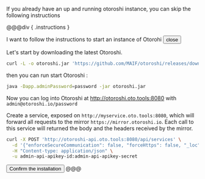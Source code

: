 <!--- #initialize-otoroshi --->

If you already have an up and running otoroshi instance, you can skip the following instructions


@@@div { .instructions }

<div id="instructions-toggle">
<span class="instructions-title">I want to follow the instructions to start an instance of Otorohi</span>
<button id="instructions-toggle-button">close</button>
</div>

Let's start by downloading the latest Otoroshi.

```sh
curl -L -o otoroshi.jar 'https://github.com/MAIF/otoroshi/releases/download/v1.5.2/otoroshi.jar'
```

then you can run start Otoroshi :

```sh
java -Dapp.adminPassword=password -jar otoroshi.jar 
```

Now you can log into Otoroshi at http://otoroshi.oto.tools:8080 with `admin@otoroshi.io/password`

Create a service, exposed on `http://myservice.oto.tools:8080`, which will forward all requests to the mirror `https://mirror.otoroshi.io`. Each call to this service will returned the body and the headers received by the mirror.

```sh
curl -X POST 'http://otoroshi-api.oto.tools:8080/api/services' \
  -d '{"enforceSecureCommunication": false, "forceHttps": false, "_loc":{"tenant":"default","teams":["default"]},"groupId":"default","groups":["default"],"name":"my-service","description":"a service","env":"prod","domain":"oto.tools","subdomain":"myservice","targetsLoadBalancing":{"type":"RoundRobin"},"targets":[{"host":"mirror.otoroshi.io","scheme":"https","weight":1,"mtlsConfig":{"certs":[],"trustedCerts":[],"mtls":false,"loose":false,"trustAll":false},"tags":[],"metadata":{},"protocol":"HTTP\/1.1","predicate":{"type":"AlwaysMatch"},"ipAddress":null}],"root":"\/","matchingRoot":null,"stripPath":true,"enabled":true,"secComHeaders":{"claimRequestName":null,"stateRequestName":null,"stateResponseName":null},"publicPatterns":["\/.*"],"privatePatterns":[],"kind":"ServiceDescriptor"}' \
  -H "Content-type: application/json" \
  -u admin-api-apikey-id:admin-api-apikey-secret
```

<button id="instructions-toggle-confirm">Confirm the installation</button>
@@@
<!--- #initialize-otoroshi --->
